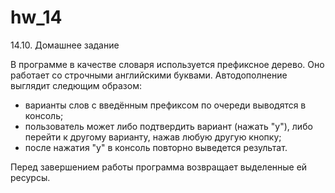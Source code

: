 # hw_14
14.10. Домашнее задание

В программе в качестве словаря используется префиксное дерево. Оно работает со строчными английскими буквами.
Автодополнение выглядит следющим образом:
- варианты слов с введённым префиксом по очереди выводятся в консоль;
- пользователь может либо подтвердить вариант (нажать "y"), либо перейти к другому варианту, нажав любую другую кнопку;
- после нажатия "у" в консоль повторно выведется результат.

Перед завершением работы программа возвращает выделенные ей ресурсы.

